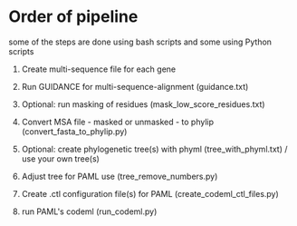 Order of pipeline
============================================================================================
some of the steps are done using bash scripts and some using Python scripts

1) Create multi-sequence file for each gene

2) Run GUIDANCE for multi-sequence-alignment (guidance.txt)

3) Optional: run masking of residues (mask_low_score_residues.txt)

4) Convert MSA file  - masked or unmasked - to phylip (convert_fasta_to_phylip.py)
	
5) Optional: create phylogenetic tree(s) with phyml (tree_with_phyml.txt) / use your own tree(s)

6) Adjust tree for PAML use (tree_remove_numbers.py)

7) Create .ctl configuration file(s) for PAML (create_codeml_ctl_files.py)
	
8) run PAML's codeml (run_codeml.py)
	
